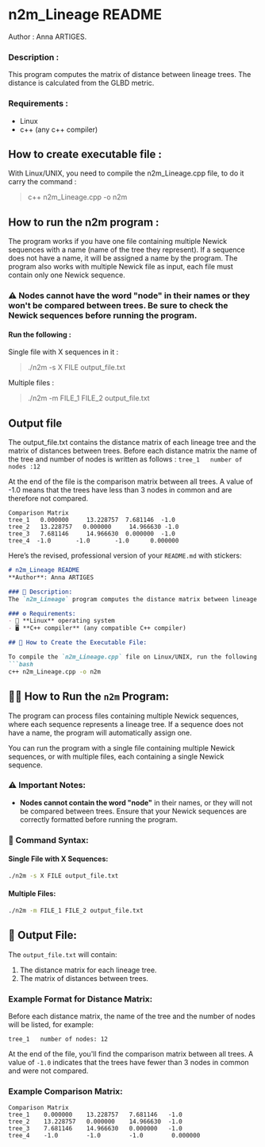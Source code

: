 # n2m_Lineage README
Author : Anna ARTIGES.

### Description :
This program computes the matrix of distance between lineage trees. The distance is calculated from the GLBD metric.

### Requirements :
 - Linux
 - c++ (any c++ compiler)

## How to create executable file :

With Linux/UNIX, you need to compile the n2m_Lineage.cpp file, to do it carry the command :
 > c++ n2m_Lineage.cpp -o n2m

## How to run the n2m program :
The program works if you have one file containing multiple Newick sequences with a name (name of the tree they represent). If a sequence does not have a name, it will be assigned a name by the program. The program also works with multiple Newick file as input, each file must contain only one Newick sequence.

### ⚠ Nodes cannot have the word "node" in their names or they won't be compared between trees. Be sure to check the Newick sequences before running the program.

#### Run the following :
Single file with X sequences in it :
> ./n2m -s X FILE output_file.txt

Multiple files :
> ./n2m -m FILE_1 FILE_2 output_file.txt

## Output file

The output_file.txt contains the distance matrix of each lineage tree and the matrix of distances between trees.
Before each distance matrix the name of the tree and number of nodes is written as follows :
``` tree_1 	 number of nodes :12 ```

At the end of the file is the comparison matrix between all trees. A value of -1.0 means that the trees have less than 3 nodes in common and are therefore not compared.
```
Comparison Matrix
tree_1	 0.000000	  13.228757	 7.681146  -1.0
tree_2	 13.228757	 0.000000	  14.966630 -1.0
tree_3	 7.681146	  14.966630	 0.000000  -1.0
tree_4  -1.0       -1.0       -1.0      0.000000
```


Here’s the revised, professional version of your `README.md` with stickers:

```markdown
# n2m_Lineage README
**Author**: Anna ARTIGES

### 📜 Description:
The `n2m_Lineage` program computes the distance matrix between lineage trees using the **GLBD metric**. It processes Newick sequences, calculating pairwise distances to compare lineage trees effectively.

### ⚙️ Requirements:
- 🐧 **Linux** operating system
- 🖥️ **C++ compiler** (any compatible C++ compiler)

## 🔨 How to Create the Executable File:

To compile the `n2m_Lineage.cpp` file on Linux/UNIX, run the following command in the terminal:
```bash
c++ n2m_Lineage.cpp -o n2m
```

## 🏃‍♂️ How to Run the `n2m` Program:

The program can process files containing multiple Newick sequences, where each sequence represents a lineage tree. If a sequence does not have a name, the program will automatically assign one.

You can run the program with a single file containing multiple Newick sequences, or with multiple files, each containing a single Newick sequence.

### ⚠️ Important Notes:
- **Nodes cannot contain the word "node"** in their names, or they will not be compared between trees. Ensure that your Newick sequences are correctly formatted before running the program.

### 📝 Command Syntax:

#### Single File with X Sequences:
```bash
./n2m -s X FILE output_file.txt
```

#### Multiple Files:
```bash
./n2m -m FILE_1 FILE_2 output_file.txt
```

## 📂 Output File:

The `output_file.txt` will contain:
1. The distance matrix for each lineage tree.
2. The matrix of distances between trees.

### Example Format for Distance Matrix:
Before each distance matrix, the name of the tree and the number of nodes will be listed, for example:
```
tree_1   number of nodes: 12
```

At the end of the file, you'll find the comparison matrix between all trees. A value of `-1.0` indicates that the trees have fewer than 3 nodes in common and were not compared.

### Example Comparison Matrix:
```
Comparison Matrix
tree_1    0.000000    13.228757   7.681146   -1.0
tree_2    13.228757   0.000000    14.966630  -1.0
tree_3    7.681146    14.966630   0.000000   -1.0
tree_4    -1.0        -1.0        -1.0        0.000000
```
